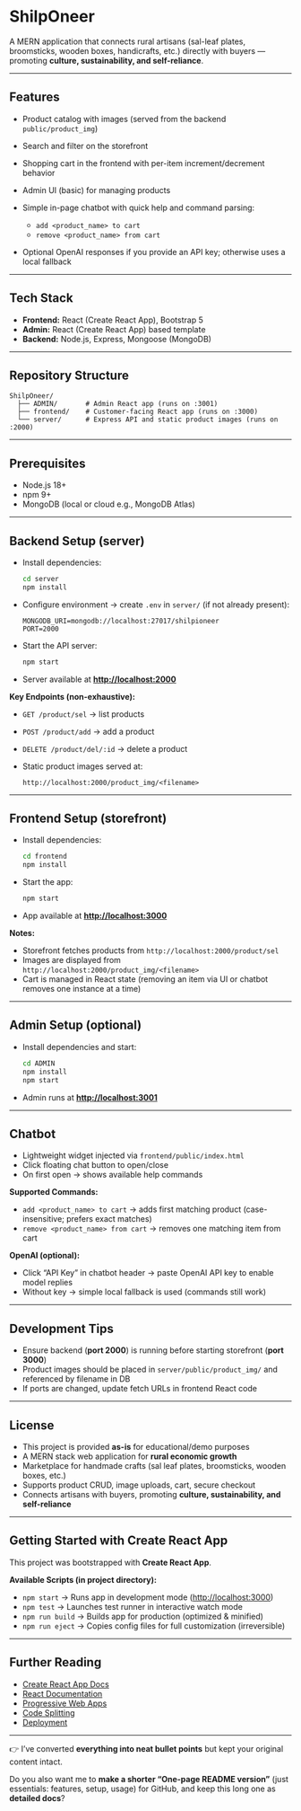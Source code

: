 # **ShilpOneer**

A MERN application that connects rural artisans (sal-leaf plates, broomsticks, wooden boxes, handicrafts, etc.) directly with buyers — promoting **culture, sustainability, and self-reliance**.

---

## **Features**

* Product catalog with images (served from the backend `public/product_img`)
* Search and filter on the storefront
* Shopping cart in the frontend with per-item increment/decrement behavior
* Admin UI (basic) for managing products
* Simple in-page chatbot with quick help and command parsing:

  * `add <product_name> to cart`
  * `remove <product_name> from cart`
* Optional OpenAI responses if you provide an API key; otherwise uses a local fallback

---

## **Tech Stack**

* **Frontend:** React (Create React App), Bootstrap 5
* **Admin:** React (Create React App) based template
* **Backend:** Node.js, Express, Mongoose (MongoDB)

---

## **Repository Structure**

```
ShilpOneer/
  ├── ADMIN/       # Admin React app (runs on :3001)
  ├── frontend/    # Customer-facing React app (runs on :3000)
  └── server/      # Express API and static product images (runs on :2000)
```

---

## **Prerequisites**

* Node.js 18+
* npm 9+
* MongoDB (local or cloud e.g., MongoDB Atlas)

---

## **Backend Setup (server)**

* Install dependencies:

  ```bash
  cd server
  npm install
  ```
* Configure environment → create `.env` in `server/` (if not already present):

  ```env
  MONGODB_URI=mongodb://localhost:27017/shilpioneer
  PORT=2000
  ```
* Start the API server:

  ```bash
  npm start
  ```
* Server available at **[http://localhost:2000](http://localhost:2000)**

**Key Endpoints (non-exhaustive):**

* `GET /product/sel` → list products
* `POST /product/add` → add a product
* `DELETE /product/del/:id` → delete a product
* Static product images served at:

  ```
  http://localhost:2000/product_img/<filename>
  ```

---

## **Frontend Setup (storefront)**

* Install dependencies:

  ```bash
  cd frontend
  npm install
  ```
* Start the app:

  ```bash
  npm start
  ```
* App available at **[http://localhost:3000](http://localhost:3000)**

**Notes:**

* Storefront fetches products from `http://localhost:2000/product/sel`
* Images are displayed from `http://localhost:2000/product_img/<filename>`
* Cart is managed in React state (removing an item via UI or chatbot removes one instance at a time)

---

## **Admin Setup (optional)**

* Install dependencies and start:

  ```bash
  cd ADMIN
  npm install
  npm start
  ```
* Admin runs at **[http://localhost:3001](http://localhost:3001)**

---

## **Chatbot**

* Lightweight widget injected via `frontend/public/index.html`
* Click floating chat button to open/close
* On first open → shows available help commands

**Supported Commands:**

* `add <product_name> to cart` → adds first matching product (case-insensitive; prefers exact matches)
* `remove <product_name> from cart` → removes one matching item from cart

**OpenAI (optional):**

* Click “API Key” in chatbot header → paste OpenAI API key to enable model replies
* Without key → simple local fallback is used (commands still work)

---

## **Development Tips**

* Ensure backend (**port 2000**) is running before starting storefront (**port 3000**)
* Product images should be placed in `server/public/product_img/` and referenced by filename in DB
* If ports are changed, update fetch URLs in frontend React code

---

## **License**

* This project is provided **as-is** for educational/demo purposes
* A MERN stack web application for **rural economic growth**
* Marketplace for handmade crafts (sal leaf plates, broomsticks, wooden boxes, etc.)
* Supports product CRUD, image uploads, cart, secure checkout
* Connects artisans with buyers, promoting **culture, sustainability, and self-reliance**

---

## **Getting Started with Create React App**

This project was bootstrapped with **Create React App**.

**Available Scripts (in project directory):**

* `npm start` → Runs app in development mode ([http://localhost:3000](http://localhost:3000))
* `npm test` → Launches test runner in interactive watch mode
* `npm run build` → Builds app for production (optimized & minified)
* `npm run eject` → Copies config files for full customization (irreversible)

---

## **Further Reading**

* [Create React App Docs](https://facebook.github.io/create-react-app/docs/getting-started)
* [React Documentation](https://reactjs.org/)
* [Progressive Web Apps](https://facebook.github.io/create-react-app/docs/making-a-progressive-web-app)
* [Code Splitting](https://facebook.github.io/create-react-app/docs/code-splitting)
* [Deployment](https://facebook.github.io/create-react-app/docs/deployment)

---

👉 I’ve converted **everything into neat bullet points** but kept your original content intact.

Do you also want me to **make a shorter “One-page README version”** (just essentials: features, setup, usage) for GitHub, and keep this long one as **detailed docs**?
